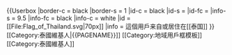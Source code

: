 {{Userbox
  |border-c = black
  |border-s = 1
  |id-c     = black
  |id-s     = 
  |id-fc    = 
  |info-s   = 9.5
  |info-fc  = black
  |info-c   = white
  |id       = [[File:Flag_of_Thailand.svg|70px]]
  |info     = 這個用戶来自或居住在[[泰国]]
}}
<includeonly>[[Category:泰國維基人|{{PAGENAME}}]]</includeonly>
<noinclude>
[[Category:地域用戶框模板]]
[[Category:泰國維基人]]
</noinclude>